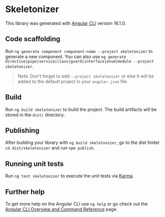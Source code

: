 # Skeletonizer

This library was generated with [Angular CLI](https://github.com/angular/angular-cli) version 16.1.0.

## Code scaffolding

Run `ng generate component component-name --project skeletonizer` to generate a new component. You can also use `ng generate directive|pipe|service|class|guard|interface|enum|module --project skeletonizer`.
> Note: Don't forget to add `--project skeletonizer` or else it will be added to the default project in your `angular.json` file. 

## Build

Run `ng build skeletonizer` to build the project. The build artifacts will be stored in the `dist/` directory.

## Publishing

After building your library with `ng build skeletonizer`, go to the dist folder `cd dist/skeletonizer` and run `npm publish`.

## Running unit tests

Run `ng test skeletonizer` to execute the unit tests via [Karma](https://karma-runner.github.io).

## Further help

To get more help on the Angular CLI use `ng help` or go check out the [Angular CLI Overview and Command Reference](https://angular.io/cli) page.
